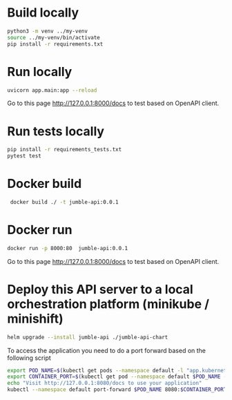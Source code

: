 # Build locally
```bash
python3 -m venv ../my-venv
source ../my-venv/bin/activate
pip install -r requirements.txt
```

# Run locally

```bash
uvicorn app.main:app --reload
```
Go to this page http://127.0.0.1:8000/docs to test based on OpenAPI client.

# Run tests locally
```bash
pip install -r requirements_tests.txt
pytest test
```

# Docker build 
```bash
 docker build ./ -t jumble-api:0.0.1
 ```

# Docker run
```bash
docker run -p 8000:80  jumble-api:0.0.1
```
Go to this page http://127.0.0.1:8000/docs to test based on OpenAPI client.

# Deploy this API server to a local orchestration platform (minikube / minishift)

```bash
helm upgrade --install jumble-api ./jumble-api-chart
```

To access the application you need to do a port forward based on the following script
```bash
export POD_NAME=$(kubectl get pods --namespace default -l "app.kubernetes.io/name=jumble-api-chart,app.kubernetes.io/instance=jumble-api" -o jsonpath="{.items[0].metadata.name}")
export CONTAINER_PORT=$(kubectl get pod --namespace default $POD_NAME -o jsonpath="{.spec.containers[0].ports[0].containerPort}")
echo "Visit http://127.0.0.1:8080/docs to use your application"
kubectl --namespace default port-forward $POD_NAME 8080:$CONTAINER_PORT
```